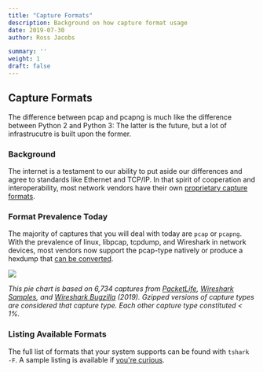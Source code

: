 ```yaml
---
title: "Capture Formats"
description: Background on how capture format usage
date: 2019-07-30
author: Ross Jacobs

summary: ''
weight: 1
draft: false
---
```


## Capture Formats

The difference between pcap and pcapng is much like the difference between Python 2 and Python 3: The latter is the future, but a lot of infrastrucutre is built upon the former.

### Background

The internet is a testament to our ability to put aside our differences and agree to standards like Ethernet and TCP/IP. In that spirit of cooperation and interoperability, most network vendors have their own [proprietary capture formats](https://imgs.xkcd.com/comics/standards.png).

### Format Prevalence Today

The majority of captures that you will deal with today are `pcap` or `pcapng`. With the prevalence of linux, libpcap, tcpdump, and Wireshark in network devices, most vendors now support the pcap-type natively or produce a hexdump that [can be converted](/edit/text2pcap).

![](https://dl.dropboxusercontent.com/s/pcdkf6f2vi0xwx9/pcap_formats.canvasjs.png)

_This pie chart is based on 6,734 captures from [PacketLife](http://packetlife.net/captures), [Wireshark Samples](https://wiki.wireshark.org/SampleCaptures), and [Wireshark Bugzilla](https://bugs.wireshark.org/bugzilla/) (2019). Gzipped versions of capture types are considered that capture type. Each other capture type constituted < 1%._

### Listing Available Formats

The full list of formats that your system supports can be found with `tshark -F`. A sample listing is available if [you're curious](/capture/sources/sample_interfaces#sample-capture-file-types).
